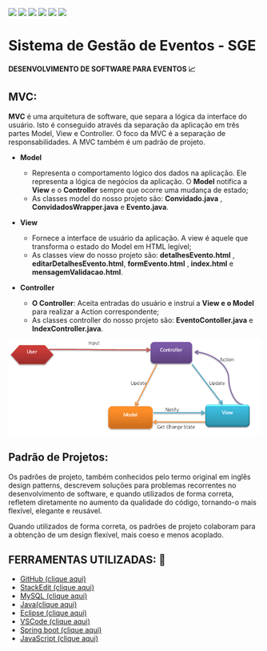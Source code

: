 ![](https://img.shields.io/badge/Java-FF0000?style=for-the-badge&logo=java&logoColor=white) ![](https://img.shields.io/badge/Materialize-F08080?style=for-the-badge&logo=&logoColor=white) ![](https://img.shields.io/badge/JavaScript-FFD700?style=for-the-badge&logo=JavaScript&logoColor=white) ![](https://img.shields.io/badge/Spring-6DB33F?style=for-the-badge&logo=spring&logoColor=white) ![](https://img.shields.io/badge/HTML-FF4500?style=for-the-badge&logo=&logoColor=white) ![](https://img.shields.io/badge/CSS-0000FF?style=for-the-badge&logo=&logoColor=white)

# Sistema de Gestão de Eventos - SGE

#### DESENVOLVIMENTO DE SOFTWARE PARA EVENTOS :chart_with_upwards_trend:
     
 ## **MVC:** 
**MVC** é uma arquitetura de software, que separa a lógica da interface do usuário. Isto é conseguido através da separação da aplicação em três partes Model, View e Controller. O foco da MVC é a separação de responsabilidades. A MVC também é um padrão de projeto.
  
- **Model** 

	- Representa o comportamento lógico dos dados na aplicação. Ele representa a lógica de negócios da aplicação. O **Model** notifica a **View** e o **Controller** sempre que ocorre uma mudança de estado;
	-  As classes model do nosso projeto são: **Convidado.java** , **ConvidadosWrapper.java** e	**Evento.java**. 

- **View**

	-  Fornece a interface de usuário da aplicação. A view é aquele que transforma o estado do Model em HTML legível;
	- As classes view do nosso projeto são: **detalhesEvento.html** , **editarDetalhesEvento.html**, **formEvento.html** , **index.html** e **mensagemValidacao.html**.

- **Controller**

	-   **O Controller**: Aceita entradas do usuário e instrui a  **View e o Model** para realizar a  Action  correspondente;
	- 	As classes controller do nosso projeto são: **EventoContoller.java** e **IndexController.java**.

![mvc](https://github.com/joseforneiro/SGA_FATEC/blob/master/recursos/mvc.png)

## **Padrão de Projetos:** 
Os padrões de projeto, também conhecidos pelo termo original em inglês design patterns, descrevem soluções para problemas recorrentes no desenvolvimento de software, e quando utilizados de forma correta, refletem diretamente no aumento da qualidade do código, tornando-o mais flexível, elegante e reusável.

Quando utilizados de forma correta, os padrões de projeto colaboram para a obtenção de um design flexível, mais coeso e menos acoplado.

## FERRAMENTAS UTILIZADAS: :wrench:
 - [GitHub (clique aqui)](https://trello.com/b/EW0XA8qH/finger-one)
 - [StackEdit (clique aqui)]( https://stackedit.io/)
 - [MySQL (clique aqui)](https://www.mysql.com/)
 - [Java(clique aqui)](https://www.oracle.com/br/java/technologies/javase/javase-jdk8-downloads.html)
 - [Eclipse (clique aqui)](https://www.eclipse.org/downloads/)
 - [VSCode (clique aqui)](https://code.visualstudio.com/download)
 - [Spring boot (clique aqui)](https://spring.io/)
 - [JavaScript (clique aqui)](https://javascript.com/)


